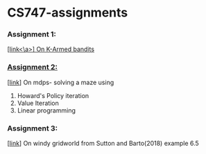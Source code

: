 # CS747-assignments

### Assignment 1:
[<a href="https://www.cse.iitb.ac.in/~shivaram/teaching/cs747-a2020/pa-1/programming-assignment-1.html">link<\a>]
On K-Armed bandits 

### Assignment 2:
[<a href="https://www.cse.iitb.ac.in/~shivaram/teaching/cs747-a2020/pa-2/programming-assignment-2.html">link</a>]
On mdps- solving a maze using 
1. Howard's Policy iteration
2. Value Iteration
3. Linear programming

### Assignment 3:
[<a href="https://www.cse.iitb.ac.in/~shivaram/teaching/cs747-a2020/pa-2/programming-assignment-3.html">link</a>]
On windy gridworld from Sutton and Barto(2018) example 6.5
